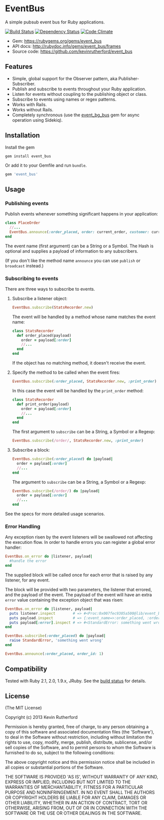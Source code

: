 # EventBus

A simple pubsub event bus for Ruby applications.

[![Build Status](https://travis-ci.org/kevinrutherford/event_bus.png)](https://travis-ci.org/kevinrutherford/event_bus)
[![Dependency
Status](https://gemnasium.com/kevinrutherford/event_bus.png)](https://gemnasium.com/kevinrutherford/event_bus)
[![Code
Climate](https://codeclimate.com/github/kevinrutherford/event_bus.png)](https://codeclimate.com/github/kevinrutherford/event_bus)

* Gem: <https://rubygems.org/gems/event_bus>
* API docs: <http://rubydoc.info/gems/event_bus/frames>
* Source code: <https://github.com/kevinrutherford/event_bus>

## Features

* Simple, global support for the Observer pattern, aka Publisher-Subscriber.
* Publish and subscribe to events throughout your Ruby application.
* Listen for events without coupling to the publishing object or class.
* Subscribe to events using names or regex patterns.
* Works with Rails.
* Works without Rails.
* Completely synchronous (use the
  [event_bg_bus](https://rubygems.org/gems/event_bg_bus) gem for async operation
  using Sidekiq).

## Installation

Install the gem

```
gem install event_bus
```

Or add it to your Gemfile and run `bundle`.

``` ruby
gem 'event_bus'
```

## Usage

### Publishing events

Publish events whenever something significant happens in your application:

```ruby
class PlaceOrder
  //...
  EventBus.announce(:order_placed, order: current_order, customer: current_user)
end
```

The event name (first argument) can be a String or a Symbol.
The Hash is optional and supplies a payload of information to any subscribers.

(If you don't like the method name `announce` you can use `publish` or
`broadcast` instead.)

### Subscribing to events

There are three ways to subscribe to events.

1. Subscribe a listener object:

    ```ruby
    EventBus.subscribe(StatsRecorder.new)
    ```

    The event will be handled by a method whose name matches the event name:

    ```ruby
    class StatsRecorder
      def order_placed(payload)
        order = payload[:order]
        //...
      end
    end
    ```

    If the object has no matching method, it doesn't receive the event.

2. Specify the method to be called when the event fires:

    ```ruby
    EventBus.subscribe(:order_placed, StatsRecorder.new, :print_order)
    ```

    In this case the event will be handled by the `print_order` method:

    ```ruby
    class StatsRecorder
      def print_order(payload)
        order = payload[:order]
        //...
      end
    end
    ```

    The first argument to `subscribe` can be a String,
    a Symbol or a Regexp:

    ```ruby
    EventBus.subscribe(/order/, StatsRecorder.new, :print_order)
    ```

3. Subscribe a block:

    ```ruby
    EventBus.subscribe(:order_placed) do |payload|
      order = payload[:order]
      //...
    end
    ```

    The argument to `subscribe` can be a String, a Symbol or a Regexp:

    ```ruby
    EventBus.subscribe(/order/) do |payload|
      order = payload[:order]
      //...
    end
    ```

See the specs for more detailed usage scenarios.

### Error Handling

Any exception risen by the event listeners will be swallowed not affecting the execution flow. In order to handle errors you can register a global error handler:

```ruby
EventBus.on_error do |listener, payload|
  #handle the error
end
```

The supplied block will be called once for each error that is raised by any listener, for any event.

The block will be provided with two parameters, the listener that errored, and the payload of the event. The payload of the event will have an extra `error` value containing the exception object that was risen:

```ruby
EventBus.on_error do |listener, payload|
  puts listener.inspect        # => #<Proc:0x007fec9305a500@lib/event_bus_example.rb:10>
  puts payload.inspect         # => {:event_name=>:order_placed, :order_id=>1, :error=>#<StandardError: something went wrong>}
  puts payload[:error].inspect # => #<StandardError: something went wrong>
end

EventBus.subscribe(:order_placed) do |payload|
  raise StandardError, 'something went wrong'
end

EventBus.announce(:order_placed, order_id: 1)
```

## Compatibility

Tested with Ruby 2.1, 2.0, 1.9.x, JRuby.
See the [build status](https://travis-ci.org/kevinrutherford/event_bus)
for details.

## License

(The MIT License)

Copyright (c) 2013 Kevin Rutherford

Permission is hereby granted, free of charge, to any person obtaining a copy of
this software and associated documentation files (the 'Software'), to deal in
the Software without restriction, including without limitation the rights to
use, copy, modify, merge, publish, distribute, sublicense, and/or sell copies
of the Software, and to permit persons to whom the Software is furnished to do
so, subject to the following conditions:

The above copyright notice and this permission notice shall be included in all
copies or substantial portions of the Software.

THE SOFTWARE IS PROVIDED 'AS IS', WITHOUT WARRANTY OF ANY KIND, EXPRESS OR
IMPLIED, INCLUDING BUT NOT LIMITED TO THE WARRANTIES OF MERCHANTABILITY,
FITNESS FOR A PARTICULAR PURPOSE AND NONINFRINGEMENT.  IN NO EVENT SHALL THE
AUTHORS OR COPYRIGHT HOLDERS BE LIABLE FOR ANY CLAIM, DAMAGES OR OTHER
LIABILITY, WHETHER IN AN ACTION OF CONTRACT, TORT OR OTHERWISE, ARISING FROM,
OUT OF OR IN CONNECTION WITH THE SOFTWARE OR THE USE OR OTHER DEALINGS IN THE
SOFTWARE.

